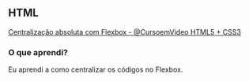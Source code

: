 ##  HTML

[Centralização absoluta com Flexbox - @CursoemVideo HTML5 + CSS3](https://www.youtube.com/watch?v=gfimpySRhUI)

### O que aprendi?

Eu aprendi a como centralizar os códigos no Flexbox.